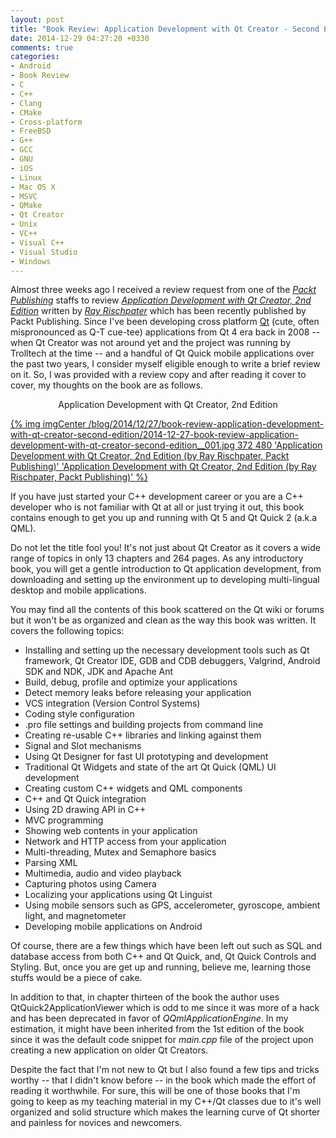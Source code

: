 ```yaml
---
layout: post
title: "Book Review: Application Development with Qt Creator - Second Edition"
date: 2014-12-29 04:27:20 +0330
comments: true
categories:
- Android
- Book Review
- C
- C++
- Clang
- CMake
- Cross-platform
- FreeBSD
- G++
- GCC
- GNU
- iOS
- Linux
- Mac OS X
- MSVC
- QMake
- Qt Creator
- Unix
- VC++
- Visual C++
- Visual Studio
- Windows
---
```


Almost three weeks ago I received a review request from one of the _[Packt Publishing](http://www.packtpub.com/)_ staffs to review _[Application Development with Qt Creator, 2nd Edition](http://www.packtpub.com/application-development/application-development-qt-creator-2nd-edition)_ written by _[Ray Rischpater](http://www.lothlorien.com/dove/)_ which has been recently published by Packt Publishing. Since I've been developing cross platform [Qt](http://qt-project.org/) (cute, often mispronounced as Q-T cue-tee) applications from Qt 4 era back in 2008 -- when Qt Creator was not around yet and the project was running by Trolltech at the time -- and a handful of Qt Quick mobile applications over the past two years, I consider myself eligible enough to write a brief review on it. So, I was provided with a review copy and after reading it cover to cover, my thoughts on the book are as follows.

<center>Application Development with Qt Creator, 2nd Edition</center>

[{% img imgCenter /blog/2014/12/27/book-review-application-development-with-qt-creator-second-edition/2014-12-27-book-review-application-development-with-qt-creator-second-edition__001.jpg 372 480 'Application Development with Qt Creator, 2nd Edition (by Ray Rischpater, Packt Publishing)' 'Application Development with Qt Creator, 2nd Edition (by Ray Rischpater, Packt Publishing)' %}](/blog/2014/12/27/book-review-application-development-with-qt-creator-second-edition/2014-12-27-book-review-application-development-with-qt-creator-second-edition__001.jpg)

<!-- more -->

If you have just started your C++ development career or you are a C++ developer who is not familiar with Qt at all or just trying it out, this book contains enough to get you up and running with Qt 5 and Qt Quick 2 (a.k.a QML).

Do not let the title fool you! It's not just about Qt Creator as it covers a wide range of topics in only 13 chapters and 264 pages. As any introductory book, you will get a gentle introduction to Qt application development, from downloading and setting up the environment up to developing multi-lingual desktop and mobile applications. 

You may find all the contents of this book scattered on the Qt wiki or forums but it won't be as organized and clean as the way this book was written. It covers the following topics:

* Installing and setting up the necessary development tools such as Qt framework, Qt Creator IDE, GDB and CDB debuggers, Valgrind, Android SDK and NDK, JDK and Apache Ant
* Build, debug, profile and optimize your applications
* Detect memory leaks before releasing your application
* VCS integration (Version Control Systems)
* Coding style configuration
* .pro file settings and building projects from command line
* Creating re-usable C++ libraries and linking against them
* Signal and Slot mechanisms
* Using Qt Designer for fast UI prototyping and development
* Traditional Qt Widgets and state of the art Qt Quick (QML) UI development
* Creating custom C++ widgets and QML components
* C++ and Qt Quick integration
* Using 2D drawing API in C++
* MVC programming
* Showing web contents in your application
* Network and HTTP access from your application
* Multi-threading, Mutex and Semaphore basics
* Parsing XML
* Multimedia, audio and video playback
* Capturing photos using Camera
* Localizing your applications using Qt Linguist
* Using mobile sensors such as GPS, accelerometer, gyroscope, ambient light, and magnetometer
* Developing mobile applications on Android

Of course, there are a few things which have been left out such as SQL and database access from both C++ and Qt Quick, and, Qt Quick Controls and Styling. But, once you are get up and running, believe me, learning those stuffs would be a piece of cake.

In addition to that, in chapter thirteen of the book the author uses QtQuick2ApplicationViewer which is odd to me since it was more of a hack and has been deprecated in favor of _QQmlApplicationEngine_. In my estimation, it might have been inherited from the 1st edition of the book since it was the default code snippet for _main.cpp_ file of the project upon creating a new application on older Qt Creators.

Despite the fact that I'm not new to Qt but I also found a few tips and tricks worthy -- that I didn't know before -- in the book which made the effort of reading it worthwhile. For sure, this will be one of those books that I'm going to keep as my teaching material in my C++/Qt classes due to it's well organized and solid structure which makes the learning curve of Qt shorter and painless for novices and newcomers.

